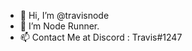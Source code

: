 - 👋 Hi, I’m @travisnode
- 👀 I’m Node Runner.
- 📫 Contact Me at Discord : Travis#1247

<!---
travisnode/travisnode is a ✨ special ✨ repository because its `README.md` (this file) appears on your GitHub profile.
You can click the Preview link to take a look at your changes.
--->
